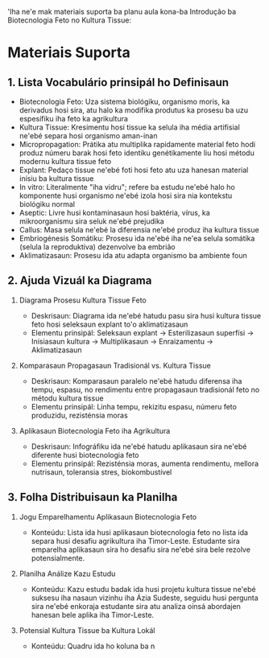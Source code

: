 'Iha ne'e mak materiais suporta ba planu aula kona-ba Introdução ba Biotecnologia Feto no Kultura Tissue:

# Materiais Suporta

## 1. Lista Vocabulário prinsipál ho Definisaun

- Biotecnologia Feto: Uza sistema biológiku, organismo moris, ka derivadus hosi sira, atu halo ka modifika produtus ka prosesu ba uzu espesífiku iha feto ka agrikultura
- Kultura Tissue: Kresimentu hosi tissue ka selula iha média artifisial ne'ebé separa hosi organismo aman-inan
- Micropropagation: Prátika atu multiplika rapidamente material feto hodi produz númeru barak hosi feto identiku genétikamente liu hosi métodu modernu kultura tissue feto
- Explant: Pedaço tissue ne'ebé foti hosi feto atu uza hanesan material inísiu ba kultura tissue
- In vitro: Literalmente "iha vidru"; refere ba estudu ne'ebé halo ho komponente husi organismo ne'ebé izola hosi sira nia kontekstu biológiku normal
- Aseptic: Livre husi kontaminasaun hosi baktéria, vírus, ka mikroorganismu sira seluk ne'ebé prejudika
- Callus: Masa selula ne'ebé la diferensia ne'ebé produz iha kultura tissue
- Embriogénesis Somátiku: Prosesu ida ne'ebé iha ne'ea selula somátika (selula la reproduktiva) dezenvolve ba embrião
- Aklimatizasaun: Prosesu ida atu adapta organismo ba ambiente foun

## 2. Ajuda Vizuál ka Diagrama

1. Diagrama Prosesu Kultura Tissue Feto
   - Deskrisaun: Diagrama ida ne'ebé hatudu pasu sira husi kultura tissue feto hosi seleksaun explant to'o aklimatizasaun
   - Elementu prinsipál: Seleksaun explant → Esterilizasaun superfísi → Inisiasaun kultura → Multiplikasaun → Enraizamentu → Aklimatizasaun

2. Komparasaun Propagasaun Tradisionál vs. Kultura Tissue
   - Deskrisaun: Komparasaun paralelo ne'ebé hatudu diferensa iha tempu, espasu, no rendimentu entre propagasaun tradisionál feto no métodu kultura tissue
   - Elementu prinsipál: Linha tempu, rekizitu espasu, númeru feto produzidu, rezisténsia moras

3. Aplikasaun Biotecnologia Feto iha Agrikultura
   - Deskrisaun: Infográfiku ida ne'ebé hatudu aplikasaun sira ne'ebé diferente husi biotecnologia feto
   - Elementu prinsipál: Rezisténsia moras, aumenta rendimentu, mellora nutrisaun, toleransia stres, biokombustível

## 3. Folha Distribuisaun ka Planilha

1. Jogu Emparelhamentu Aplikasaun Biotecnologia Feto
   - Konteúdu: Lista ida husi aplikasaun biotecnologia feto no lista ida separa husi desafiu agrikultura iha Timor-Leste. Estudante sira emparelha aplikasaun sira ho desafiu sira ne'ebé sira bele rezolve potensialmente.

2. Planilha Análize Kazu Estudu
   - Konteúdu: Kazu estudu badak ida husi projetu kultura tissue ne'ebé suksesu iha nasaun vizinhu iha Ázia Sudeste, seguidu husi pergunta sira ne'ebé enkoraja estudante sira atu analiza oinsá abordajen hanesan bele aplika iha Timor-Leste.

3. Potensial Kultura Tissue ba Kultura Lokál
   - Konteúdu: Quadru ida ho koluna ba n